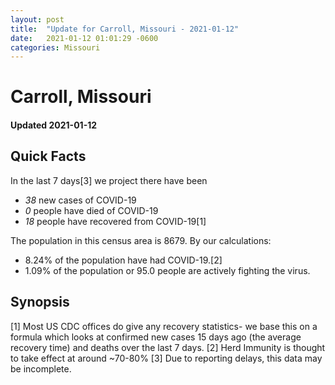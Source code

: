 ```yaml
---
layout: post
title:  "Update for Carroll, Missouri - 2021-01-12"
date:   2021-01-12 01:01:29 -0600
categories: Missouri
---
```


# Carroll, Missouri
#### Updated 2021-01-12

## Quick Facts

In the last 7 days[3] we project there have been
- *38* new cases of COVID-19
- *0* people have died of COVID-19
- *18* people have recovered from COVID-19[1]

The population in this census area is 8679. By our calculations:
- 8.24% of the population have had COVID-19.[2]
- 1.09% of the population or 95.0 people are actively fighting the virus.

## Synopsis




[1] Most US CDC offices do give any recovery statistics- we base this on a formula which looks at confirmed new cases
15 days ago (the average recovery time) and deaths over the last 7 days.
[2] Herd Immunity is thought to take effect at around ~70-80%
[3] Due to reporting delays, this data may be incomplete. 
    